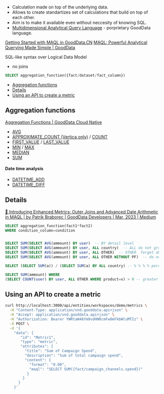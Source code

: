 - Calculation made on top of the underlying data. 
- Allows to create standartizes set of calculations that build on top of each other.
- Aim is to make it available even without neccesity of knowing SQL.
- [Multidimensional Analytical Query Language](https://help.gooddata.com/doc/enterprise/en/dashboards-and-insights/maql-analytical-query-language) - porprietary GoodData language. 

[Getting Started with MAQL in GoodData.CN](https://university.gooddata.com/)
[MAQL: Powerful Analytical Querying Made Simple | GoodData](https://www.gooddata.com/blog/maql-powerful-analytical-querying-made-simple/)


SQL-like syntax over Logical Data Model
- no joins

```sql
SELECT aggregation_function({fact/dataset/fact_column})
```

- [Aggregation functions](#aggregation-functions)
- [Details](#details)
- [Using an API to create a metric](#using-an-api-to-create-a-metric)


## Aggregation functions

[Aggregation Functions | GoodData Cloud Native](https://www.gooddata.com/developers/cloud-native/doc/cloud/create-metrics/maql/aggregation/)

- [AVG](https://www.gooddata.com/developers/cloud-native/doc/cloud/create-metrics/maql/aggregation/avg/)
- [APPROXIMATE_COUNT (Vertica only)](https://www.gooddata.com/developers/cloud-native/doc/cloud/create-metrics/maql/aggregation/approximate_count/) / [COUNT](https://www.gooddata.com/developers/cloud-native/doc/cloud/create-metrics/maql/aggregation/count/)
- [FIRST_VALUE](https://www.gooddata.com/developers/cloud-native/doc/cloud/create-metrics/maql/aggregation/first/) / [LAST_VALUE](https://www.gooddata.com/developers/cloud-native/doc/cloud/create-metrics/maql/aggregation/last/)
- [MIN](https://www.gooddata.com/developers/cloud-native/doc/cloud/create-metrics/maql/aggregation/min/) / [MAX](https://www.gooddata.com/developers/cloud-native/doc/cloud/create-metrics/maql/aggregation/max/)
- [MEDIAN](https://www.gooddata.com/developers/cloud-native/doc/cloud/create-metrics/maql/aggregation/median/)
- [SUM](https://www.gooddata.com/developers/cloud-native/doc/cloud/create-metrics/maql/aggregation/sum/)


#### Date time analysis


- [DATETIME_ADD](https://www.gooddata.com/developers/cloud-native/doc/cloud/create-metrics/maql/time-arithmetics/datetime-add/)
- [DATETIME_DIFF](https://www.gooddata.com/developers/cloud-native/doc/cloud/create-metrics/maql/time-arithmetics/datetime-diff/)

## Details

[📢 Introducing Enhanced Metrics: Outer Joins and Advanced Date Arithmetic in MAQL | by Patrik Braborec | GoodData Developers | Mar, 2023 | Medium](https://medium.com/gooddata-developers/introducing-enhanced-metrics-outer-joins-and-advanced-date-arithmetic-in-maql-6f02bd6436ee)


```sql
SELECT aggregation_function(fact1*fact2)
WHERE condition_column=condition


SELECT SUM(SELECT AVG(ammount) BY user)  -- BY detail level
SELECT SUM(SELECT AVG(ammount) BY user, ALL country)  -- ALL do not group by
SELECT SUM(SELECT AVG(ammount) BY user, ALL OTHER)  -- OTHER  forget about the rest
SELECT SUM(SELECT AVG(ammount) BY user, ALL OTHER WITHOUT PF)  -- do not apply any filter (even not primry dashboard filter)

SELECT (SELECT SUM(a)) / (SELECT SUM(a) BY ALL country) -- % % % % percentage

SELECT SUM(ammount) WHERE
(SELECT COUNT(user) BY user, ALL OTHER WHERE product=x) > 0 -- greater than

```



## Using an API to create a metric

```bash
curl http://localhost:3000/api/entities/workspaces/demo/metrics \
  -H "Content-Type: application/vnd.gooddata.api+json" \
  -H "Accept: application/vnd.gooddata.api+json" \
  -H "Authorization: Bearer YWRtaW46Ym9vdHN0cmFwOmFkbWluMTIz" \
  -X POST \
  -d '{ 
    "data": {
       "id": "Metric1",
       "type": "metric",
       "attributes": {
         "title": "Sum of Campaign Spend",
         "description": "Sum of total campaign spend",
         "content": {
           "format": "0.00",
           "maql": "SELECT SUM({fact/campaign_channels.spend})"
          }
        }
      }
    }'
```




